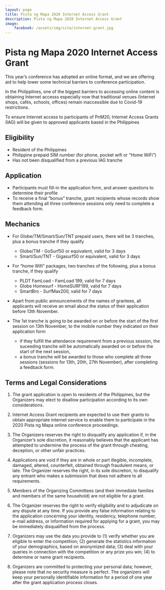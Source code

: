 ```yaml
---
layout: page
title: Pista ng Mapa 2020 Internet Access Grant
description: Pista ng Mapa 2020 Internet Access Grant
image:
    facebook: /assets/img/site/internet-grant.jpg
---
```

<h1 class="color-pnm-red"> Pista ng Mapa 2020 Internet Access Grant</h1>

This year’s conference has adopted an online format, and we are offering aid to help lower some technical barriers to conference participation.

In the Philipplines, one of the biggest barriers to accessing online content is obtaining Internet accesss especially now that traditional venues (Internet shops, cafés, schools, offices) remain inaccessible due to Covid-19 restrictions.

To ensure Internet access to participants of PnM20, Internet Access Grants (IAG) will be given to approved applicants based in the Philippines

<h2 class="color-pnm-blue">Eligibility</h2>

* Resident of the Philippines
* Philippine prepaid SIM number (for phone, pocket wifi or “Home WiFi”)
* Has not been disqualified from a previous IAG tranche

<h2 class="color-pnm-blue">Application</h2>

* Participants must fill-in the application form, and answer questions to determine their profile
* To receive a final “bonus” tranche, grant recipients whose records show them attending all three conference sessions only need to complete a feedback form.

<h2 class="color-pnm-blue">Mechanics</h2>

* For Globe/TM/Smart/Sun/TNT prepaid users, there will be 3 tranches, plus a bonus tranche if they qualify
    * Globe/TM - GoSurf50 or equivalent, valid for 3 days
    * Smart/Sun/TNT - Gigasurf50 or equivalent, valid for 3 days

* For “home Wifi” packages, two tranches of the following, plus a bonus tranche, if they qualify
    * PLDT FamLoad - FamLoad 199, valid for 7 days
    * Globe Homesurf - HomeSURF199, valid for 7 days
    * SmartBro - SurfMax200, valid for 7 days

* Apart from public announcements of the names of grantees, all applicants will receive an email about the status of their application before 13th November.
* The 1st tranche is going to be awarded on or before the start of the first session on 13th November, to the mobile number they indicated on their application form
    * if they fulfill the attendance requirement from a previous session, the suceeding tranche will be automatically awarded on or before the start of the next session,
    * a bonus tranche will be awarded to those who complete all three sessions (sessions for 13th, 20th, 27th November), after completing a feedback form.

<h2 class="color-pnm-blue">Terms and Legal Considerations</h2>

1. The grant application is open to residents of the Philippines, but the Organizers may elect to disallow participation according to its own considerations.

2. Internet Access Grant recipients are expected to use their grants to obtain appropriate internet service to enable them to participate in the 2020 Pista ng Mapa online conference proceedings.

3. The Organizers reserves the right to disqualify any application if, in the Organizer’s sole discretion, it reasonably believes that the applicant has attempted to undermine the process of the grant through cheating, deception, or other unfair practices.

4. Applications are void if they are in whole or part illegible, incomplete, damaged, altered, counterfeit, obtained through fraudulent means, or late. The Organizer reserves the right, in its sole discretion, to disqualify any entrant who makes a submission that does not adhere to all requirements.

5. Members of the Organizing Committees (and their immediate families and members of the same household) are not eligible for a grant.

6. The Organizer reserves the right to verify eligibility and to adjudicate on any dispute at any time. If you provide any false information relating to the application concerning your identity, residency, telephone number, e-mail address, or information required for applying for a grant, you may be immediately disqualified from the process.

7. Organizers may use the data you provide to (1) verify whether you are eligible to enter the competition; (2) generate the statistics information of your demographics, based on anonymized data; (3) deal with your queries in connection with the competition or any prize you win; (4) to determine or name grant recipients.

8. Organizers are committed to protecting your personal data; however, please note that no security measure is perfect. The organizers will keep your personally identifiable information for a period of one year after the grant application process closes.
